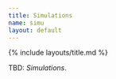 ```yaml
---
title: Simulations
name: simu
layout: default
---
```

{% include layouts/title.md %}

TBD: _Simulations_.